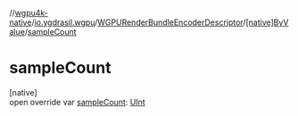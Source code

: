 //[wgpu4k-native](../../../../index.md)/[io.ygdrasil.wgpu](../../index.md)/[WGPURenderBundleEncoderDescriptor](../index.md)/[[native]ByValue](index.md)/[sampleCount](sample-count.md)

# sampleCount

[native]\
open override var [sampleCount](sample-count.md): [UInt](https://kotlinlang.org/api/core/kotlin-stdlib/kotlin/-u-int/index.html)